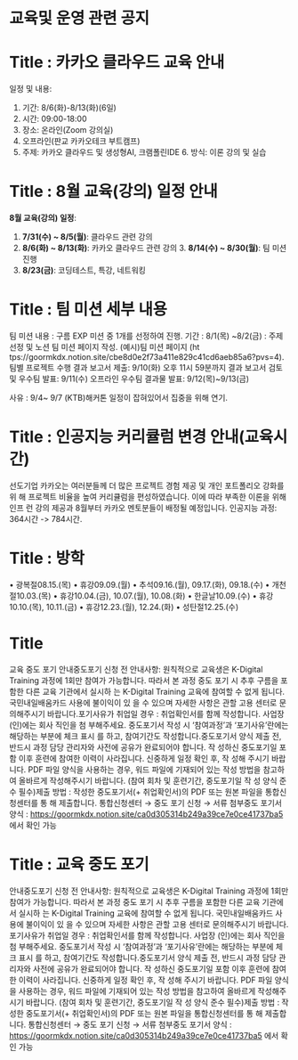 # 교육및 운영 관련 공지

# Title : 카카오 클라우드 교육 안내

일정 및 내용:

1. 기간: 8/6(화)-8/13(화)(6일)
2. 시간: 09:00-18:00
3. 장소: 온라인(Zoom 강의실)
4. 오프라인(판교 카카오테크 부트캠프)
5. 주제: 카카오 클라우드 및 생성형AI, 크램폴린IDE 6. 방식: 이론 강의 및 실습


# Title : 8월 교육(강의) 일정 안내

**8월 교육(강의) 일정**:

1. **7/31(수) ~ 8/5(월)**: 클라우드 관련 강의
2. **8/6(화) ~ 8/13(화)**: 카카오 클라우드 관련 강의 3. **8/14(수) ~ 8/30(월)**: 팀 미션 진행
3. **8/23(금)**: 코딩테스트, 특강, 네트워킹



# Title : 팀 미션 세부 내용

팀 미션 내용 : 구름 EXP 미션 중 1개를 선정하여 진행.
기간 : 8/1(목) ~8/2(금) : 주제 선정 및 노션 팀 미션 페이지 작성. (예시)팀 미션 페이지 (ht tps://goormkdx.notion.site/cbe8d0e2f73a411e829c41cd6aeb85a6?pvs=4).
팀별 프로젝트 수행 결과 보고서 제출: 9/10(화) 오후 11시 59분까지
결과 보고서 검토 및 우수팀 발표: 9/11(수)
오프라인 우수팀 결과물 발표: 9/12(목)~9/13(금)

사유 : 9/4~ 9/7 (KTB)해커톤 일정이 잡혀있어서 집중을 위해 연기.

# Title : 인공지능 커리큘럼 변경 안내(교육시간)

선도기업 카카오는 여러분들께 더 많은 프로젝트 경험 제공 및 개인 포트폴리오 강화를 위 해 프로젝트 비율을 높여 커리큘럼을 편성하였습니다. 이에 따라 부족한 이론을 위해 인프 런 강의 제공과 8월부터 카카오 멘토분들이 배정될 예정입니다. 인공지능 과정: 364시간 -> 784시간.

# Title : 방학

• 광복절08.15.(목)
• 휴강09.09.(월)
• 추석09.16.(월), 09.17.(화), 09.18.(수) • 개천절10.03.(목)
• 휴강10.04.(금), 10.07.(월), 10.08.(화) • 한글날10.09.(수)
• 휴강10.10.(목), 10.11.(금)
• 휴강12.23.(월), 12.24.(화)
• 성탄절12.25.(수)




# Title 
 교육 중도 포기 안내중도포기 신청 전 안내사항: 원칙적으로 교육생은 K-Digital Training 과정에 1회만 참여가 가능합니다. 따라서 본 과정 중도 포기 시 추후 구름을 포함한 다른 교육 기관에서 실시하 는 K-Digital Training 교육에 참여할 수 없게 됩니다. 국민내일배움카드 사용에 불이익이 있 을 수 있으며 자세한 사항은 관할 고용 센터로 문의해주시기 바랍니다.포기사유가 취업일 경우 : 취업확인서를 함께 작성합니다. 사업장 (인)에는 회사 직인을 첨 부해주세요. 중도포기서 작성 시 ‘참여과정’과 ‘포기사유’란에는 해당하는 부분에 체크 표시 를 하고, 참여기간도 작성합니다.중도포기서 양식 제출 전, 반드시 과정 담당 관리자와 사전에 공유가 완료되어야 합니다. 작 성하신 중도포기일 포함 이후 훈련에 참여한 이력이 사라집니다. 신중하게 일정 확인 후, 작 성해 주시기 바랍니다. PDF 파일 양식을 사용하는 경우, 워드 파일에 기재되어 있는 작성 방법을 참고하여 올바르게 작성해주시기 바랍니다. (참여 회차 및 훈련기간, 중도포기일 작 성 양식 준수 필수)제출 방법 : 작성한 중도포기서(+ 취업확인서)의 PDF 또는 원본 파일을 통합신청센터를 통 해 제출합니다. 통합신청센터 → 중도 포기 신청 → 서류 첨부중도 포기서 양식 : https://goormkdx.notion.site/ca0d305314b249a39ce7e0ce41737ba5 에서 확인 가능
# Title : 교육 중도 포기
 안내중도포기 신청 전 안내사항: 원칙적으로 교육생은 K-Digital Training 과정에 1회만 참여가 가능합니다. 따라서 본 과정 중도 포기 시 추후 구름을 포함한 다른 교육 기관에서 실시하 는 K-Digital Training 교육에 참여할 수 없게 됩니다. 국민내일배움카드 사용에 불이익이 있 을 수 있으며 자세한 사항은 관할 고용 센터로 문의해주시기 바랍니다.포기사유가 취업일 경우 : 취업확인서를 함께 작성합니다. 사업장 (인)에는 회사 직인을 첨 부해주세요. 중도포기서 작성 시 ‘참여과정’과 ‘포기사유’란에는 해당하는 부분에 체크 표시 를 하고, 참여기간도 작성합니다.중도포기서 양식 제출 전, 반드시 과정 담당 관리자와 사전에 공유가 완료되어야 합니다. 작 성하신 중도포기일 포함 이후 훈련에 참여한 이력이 사라집니다. 신중하게 일정 확인 후, 작 성해 주시기 바랍니다. PDF 파일 양식을 사용하는 경우, 워드 파일에 기재되어 있는 작성 방법을 참고하여 올바르게 작성해주시기 바랍니다. (참여 회차 및 훈련기간, 중도포기일 작 성 양식 준수 필수)제출 방법 : 작성한 중도포기서(+ 취업확인서)의 PDF 또는 원본 파일을 통합신청센터를 통 해 제출합니다. 통합신청센터 → 중도 포기 신청 → 서류 첨부중도 포기서 양식 : https://goormkdx.notion.site/ca0d305314b249a39ce7e0ce41737ba5 에서 확인 가능

